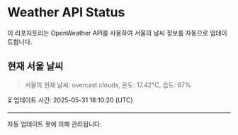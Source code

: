 
# Weather API Status

이 리포지토리는 OpenWeather API를 사용하여 서울의 날씨 정보를 자동으로 업데이트합니다.

## 현재 서울 날씨
> 서울의 현재 날씨: overcast clouds, 온도: 17.42°C, 습도: 67%

⏳ 업데이트 시간: 2025-05-31 18:10:20 (UTC)

---
자동 업데이트 봇에 의해 관리됩니다.
